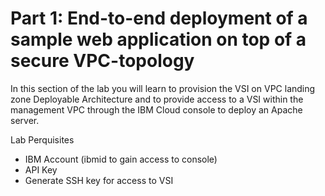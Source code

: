 # Part 1: End-to-end deployment of a sample web application on top of a secure VPC-topology

In this section of the lab you will learn to provision the VSI on VPC landing zone Deployable Architecture and to provide access to a VSI within the management VPC through the IBM Cloud console to deploy an Apache server.

Lab Perquisites

- IBM Account (ibmid to gain access to console)
- API Key
- Generate SSH key for access to VSI
